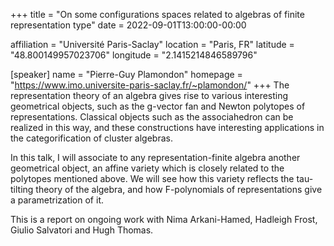 +++
title = "On some configurations spaces related to algebras of finite representation type"
date = 2022-09-01T13:00:00-00:00

affiliation = "Université Paris-Saclay"
location = "Paris, FR"
latitude = "48.800149957023706"
longitude = "2.1415214846589796"

[speaker]
  name = "Pierre-Guy Plamondon"
  homepage = "https://www.imo.universite-paris-saclay.fr/~plamondon/"
+++
The representation theory of an algebra gives rise to various
interesting geometrical objects, such as the g-vector fan and Newton
polytopes of representations. Classical objects such as the associahedron
can be realized in this way, and these constructions have interesting
applications in the categorification of cluster algebras.

In this talk, I will associate to any representation-finite algebra
another geometrical object, an affine variety which is closely related to
the polytopes mentioned above. We will see how this variety reflects the
tau-tilting theory of the algebra, and how F-polynomials of
representations give a parametrization of it.

This is a report on ongoing work with Nima Arkani-Hamed, Hadleigh Frost,
Giulio Salvatori and Hugh Thomas.
